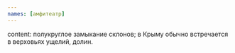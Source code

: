 ```yaml
---
names: [амфитеатр]
---
```


content: полукруглое замыкание склонов; в Крыму обычно встречается в верховьях ущелий, долин.
